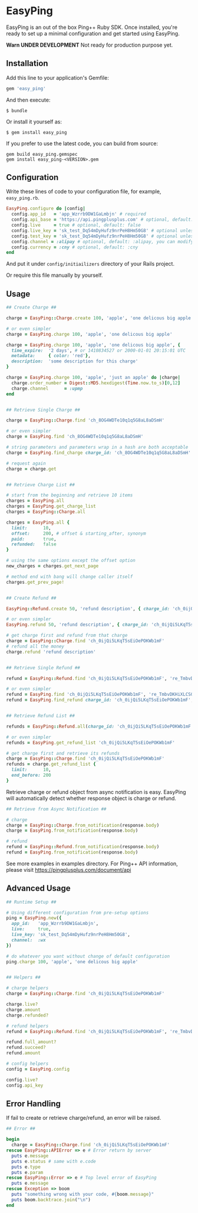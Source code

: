 # EasyPing

EasyPing is an out of the box Ping++ Ruby SDK. Once installed, you're ready to set up a minimal configuration and get started using EasyPing.

**Warn UNDER DEVELOPMENT** Not ready for production purpose yet.

## Installation

Add this line to your application's Gemfile:

```ruby
gem 'easy_ping'
```

And then execute:

    $ bundle

Or install it yourself as:

    $ gem install easy_ping

If you prefer to use the latest code, you can build from source:

```
gem build easy_ping.gemspec
gem install easy_ping-<VERSION>.gem
```

## Configuration

Write these lines of code to your configuration file, for example, `easy_ping.rb`.

```ruby
EasyPing.configure do |config|
  config.app_id   = 'app_Wzrrb9DW1GaLmbjn' # required
  config.api_base = 'https://api.pingplusplus.com' # optional, default: https://api.pingplusplus.com
  config.live     = true # optional, default: false
  config.live_key = 'sk_test_Dq54mDyHufz9nrPeH8Hm50G8' # optional unless your are in live_mode
  config.test_key = 'sk_test_Dq54mDyHufz9nrPeH8Hm50G8' # optional unless your are in test_mode
  config.channel = :alipay # optional, default: :alipay, you can modify this option on runtime
  config.currency = :cny # optional, default: :cny
end
```

And put it under `config/initiailizers` directory of your Rails project.

Or require this file manually by yourself.

## Usage

```ruby
## Create Charge ##

charge = EasyPing::Charge.create 100, 'apple', 'one delicous big apple'

# or even simpler
charge = EasyPing.charge 100, 'apple', 'one delicous big apple'

charge = EasyPing.charge 100, 'apple', 'one delicous big apple', {
  time_expire:  '2 days', # or 1410834527 or 2000-01-01 20:15:01 UTC
  metadata:     { color: 'red'},
  description:  'some description for this charge'
}

charge = EasyPing.charge 100, 'apple', 'just an apple' do |charge|
  charge.order_number = Digest::MD5.hexdigest(Time.now.to_s)[0,12]
  charge.channel      = :upmp
end


## Retrieve Single Charge ##

charge = EasyPing::Charge.find 'ch_8OG4WDTe10q1q5G8aL8aDSmH'

# or even simpler
charge = EasyPing.find 'ch_8OG4WDTe10q1q5G8aL8aDSmH'

# string parameters and parameters wrap in a hash are both acceptable
charge = EasyPing.find_charge charge_id: 'ch_8OG4WDTe10q1q5G8aL8aDSmH'

# request again
charge = charge.get


## Retrieve Charge List ##

# start from the beginning and retrieve 10 items
charges = EasyPing.all
charges = EasyPing.get_charge_list
charges = EasyPing::Charge.all

charges = EasyPing.all {
  limit:      10,
  offset:     200, # offset & starting_after, synonym
  paid:       true,
  refunded:   false
}

# using the same options except the offset option
new_charges = charges.get_next_page

# method end with bang will change caller itself
charges.get_prev_page!


## Create Refund ##

EasyPing::Refund.create 50, 'refund description', { charge_id: 'ch_0ijQi5LKqT5sEiOePOKWb1mF' }

# or even simpler
EasyPing.refund 50, 'refund description', { charge_id: 'ch_0ijQi5LKqT5sEiOePOKWb1mF' }

# get charge first and refund from that charge
charge = EasyPing::Charge.find 'ch_0ijQi5LKqT5sEiOePOKWb1mF'
# refund all the money
charge.refund 'refund description'


## Retrieve Single Refund ##

refund = EasyPing::Refund.find 'ch_0ijQi5LKqT5sEiOePOKWb1mF', 're_TmbvDKHiXLCSG0mnj9jnDyjA'

# or even simpler
refund = EasyPing.find 'ch_0ijQi5LKqT5sEiOePOKWb1mF', 're_TmbvDKHiXLCSG0mnj9jnDyjA'
refund = EasyPing.find_refund charge_id: 'ch_0ijQi5LKqT5sEiOePOKWb1mF', refund_id: 're_TmbvDKHiXLCSG0mnj9jnDyjA'


## Retrieve Refund List ##

refunds = EasyPing::Refund.all(charge_id: 'ch_0ijQi5LKqT5sEiOePOKWb1mF')

# or even simpler
refunds = EasyPing.get_refund_list 'ch_0ijQi5LKqT5sEiOePOKWb1mF'

# get charge first and retrieve its refunds
charge = EasyPing::Charge.find 'ch_0ijQi5LKqT5sEiOePOKWb1mF'
refunds = charge.get_refund_list {
  limit:      10,
  end_before: 200
}
```

Retrieve charge or refund object from async notification is easy.
EasyPing will automatically detect whether response object is charge
or refund.

```ruby
## Retrieve from Async Notification ##

# charge
charge = EasyPing::Charge.from_notification(response.body)
charge = EasyPing.from_notification(response.body)

# refund
refund = EasyPing::Refund.from_notification(response.body)
refund = EasyPing.from_notification(response.body)
```

See more examples in examples directory.
For Ping++ API information, please visit https://pingplusplus.com/document/api

## Advanced Usage

```ruby
## Runtime Setup ##

# Using different configuration from pre-setup options
ping = EasyPing.new({
  app_id:   'app_Wzrrb9DW1GaLmbjn',
  live:     true,
  live_key: 'sk_test_Dq54mDyHufz9nrPeH8Hm50G8',
  channel:  :wx
})

# do whatever you want without change of default configuration
ping.charge 100, 'apple', 'one delicous big apple'


## Helpers ##

# charge helpers
charge = EasyPing::Charge.find 'ch_0ijQi5LKqT5sEiOePOKWb1mF'

charge.live?
charge.amount
charge.refunded?

# refund helpers
refund = EasyPing::Refund.find 'ch_0ijQi5LKqT5sEiOePOKWb1mF', 're_TmbvDKHiXLCSG0mnj9jnDyjA'

refund.full_amount?
refund.succeed?
refund.amount

# config helpers
config = EasyPing.config

config.live?
config.api_key

```

## Error Handling

If fail to create or retrieve charge/refund, an error will be raised.

```ruby
## Error ##

begin
  charge = EasyPing::Charge.find 'ch_0ijQi5LKqT5sEiOePOKWb1mF'
rescue EasyPing::APIError => e # Error return by server
  puts e.message
  puts e.status # same with e.code
  puts e.type
  puts e.param
rescue EasyPing::Error => e # Top level error of EasyPing
  puts e.message
rescue Exception => boom
  puts "something wrong with your code, #{boom.message}"
  puts boom.backtrace.join("\n")
end
```
